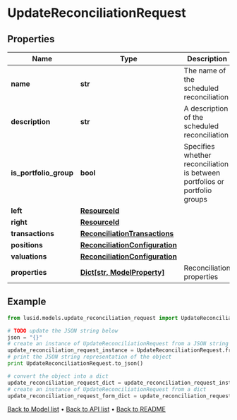 # UpdateReconciliationRequest


## Properties
Name | Type | Description | Notes
------------ | ------------- | ------------- | -------------
**name** | **str** | The name of the scheduled reconciliation | [optional] 
**description** | **str** | A description of the scheduled reconciliation | [optional] 
**is_portfolio_group** | **bool** | Specifies whether reconciliation is between portfolios or portfolio groups | [optional] 
**left** | [**ResourceId**](ResourceId.md) |  | [optional] 
**right** | [**ResourceId**](ResourceId.md) |  | [optional] 
**transactions** | [**ReconciliationTransactions**](ReconciliationTransactions.md) |  | [optional] 
**positions** | [**ReconciliationConfiguration**](ReconciliationConfiguration.md) |  | [optional] 
**valuations** | [**ReconciliationConfiguration**](ReconciliationConfiguration.md) |  | [optional] 
**properties** | [**Dict[str, ModelProperty]**](ModelProperty.md) | Reconciliation properties | [optional] 

## Example

```python
from lusid.models.update_reconciliation_request import UpdateReconciliationRequest

# TODO update the JSON string below
json = "{}"
# create an instance of UpdateReconciliationRequest from a JSON string
update_reconciliation_request_instance = UpdateReconciliationRequest.from_json(json)
# print the JSON string representation of the object
print UpdateReconciliationRequest.to_json()

# convert the object into a dict
update_reconciliation_request_dict = update_reconciliation_request_instance.to_dict()
# create an instance of UpdateReconciliationRequest from a dict
update_reconciliation_request_form_dict = update_reconciliation_request.from_dict(update_reconciliation_request_dict)
```
[Back to Model list](../README.md#documentation-for-models) &#8226; [Back to API list](../README.md#documentation-for-api-endpoints) &#8226; [Back to README](../README.md)


